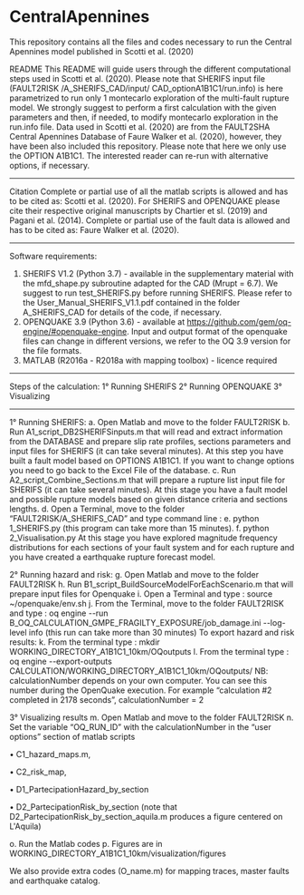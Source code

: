 # CentralApennines
This repository contains all the files and codes necessary to run the Central Apennines model published in Scotti et al. (2020)

README
This README will guide users through the different computational steps used in Scotti et al. (2020). Please note that SHERIFS input file (FAULT2RISK /A_SHERIFS_CAD/input/ CAD_optionA1B1C1/run.info) is here parametrized to run only 1 montecarlo exploration of the multi-fault rupture model. 
We strongly suggest to perform a first calculation with the given parameters and then, if needed, to modify montecarlo exploration in the run.info file.
Data used in Scotti et al. (2020) are from the FAULT2SHA Central Apennines Database of Faure Walker et al. (2020), however, they have been also included this repository. Please note that here we only use the OPTION A1B1C1. The interested reader can re-run with alternative options, if necessary.

----------------------------------------------------------------------------------------------- 
Citation 
Complete or partial use of all the matlab scripts is allowed and has to be cited as: Scotti et al. (2020).
For SHERIFS and OPENQUAKE please cite their respective original manuscripts by Chartier et sl. (2019) and Pagani et al. (2014).
Complete or partial use of the fault data is allowed and has to be cited as: Faure Walker et al. (2020).

-----------------------------------------------------------------------------------------------
Software requirements:  
1.	SHERIFS V1.2 (Python 3.7) - available in the supplementary material with the mfd_shape.py subroutine adapted for the CAD (Mrupt = 6.7). We suggest to run test_SHERIFS.py before running SHERIFS. Please refer to the User_Manual_SHERIFS_V1.1.pdf contained in the folder A_SHERIFS_CAD for details of the code, if necessary.
2.	OPENQUAKE 3.9 (Python 3.6) - available at https://github.com/gem/oq-engine/#openquake-engine. Input and output format of the openquake files can change in different versions, we refer to the OQ 3.9 version for the file formats.
3.	MATLAB (R2016a - R2018a with mapping toolbox) - licence required
-----------------------------------------------------------------------------------------------

Steps of the calculation:
1° Running SHERIFS
2° Running OPENQUAKE
3° Visualizing

-----------------------------------------------------------------------------------------------
1° Running SHERIFS:
a.	Open Matlab and move to the folder FAULT2RISK
b.	Run A1_script_DB2SHERIFSinputs.m that will read and extract information from the DATABASE and prepare slip rate profiles, sections parameters and input files for SHERIFS (it can take several minutes). At this step you have built a fault model based on OPTIONS A1B1C1. If you want to change options you need to go back to the Excel File of the database.
c.	Run A2_script_Combine_Sections.m that will prepare a rupture list input file for SHERIFS (it can take several minutes). At this stage you have a fault model and possible rupture models based on given distance criteria and sections lengths.
d.	Open a Terminal, move to the folder “FAULT2RISK/A_SHERIFS_CAD” and type command line : 
e.	python 1_SHERIFS.py   (this program can take more than 15 minutes).
f.	python 2_Visualisation.py 
At this stage you have explored magnitude frequency distributions for each sections of your fault system and for each rupture and you have created a earthquake rupture forecast model.

2° Running hazard and risk:
g.	Open Matlab and move to the folder FAULT2RISK
h.	Run B1_script_BuildSourceModelForEachScenario.m that will prepare input files for Openquake
i.	Open a Terminal and type : source ~/openquake/env.sh
j.	From the Terminal, move to the folder FAULT2RISK and type : 
oq engine --run B_OQ_CALCULATION_GMPE_FRAGILTY_EXPOSURE/job_damage.ini --log-level info
(this run can take more than 30 minutes)
To export hazard and risk results:
k.	From the terminal type : mkdir WORKING_DIRECTORY_A1B1C1_10km/OQoutputs
l.	From the terminal type : 
oq engine --export-outputs CALCULATION/WORKING_DIRECTORY_A1B1C1_10km/OQoutputs/
NB: calculationNumber depends on your own computer. You can see this number during the OpenQuake execution. For example “calculation #2 completed in 2178 seconds”, calculationNumber = 2

3° Visualizing results
m.	Open Matlab and move to the folder FAULT2RISK
n.	Set the variable “OQ_RUN_ID” with the calculationNumber in the “user options” section of matlab scripts 

  •	C1_hazard_maps.m, 
  
  •	C2_risk_map, 
  
  •	D1_PartecipationHazard_by_section 
  
  •	D2_PartecipationRisk_by_section (note that D2_PartecipationRisk_by_section_aquila.m produces a figure centered on L'Aquila)
  
  
o.	Run the Matlab codes
p.	Figures are in WORKING_DIRECTORY_A1B1C1_10km/visualization/figures

We also provide extra codes (O_name.m) for mapping traces, master faults and earthquake catalog.

